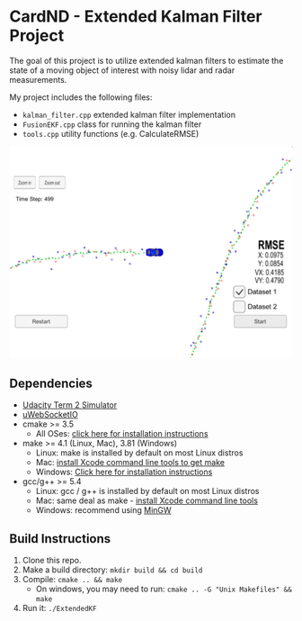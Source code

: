 # CardND - Extended Kalman Filter Project

The goal of this project is to utilize extended kalman filters to estimate the state of a moving 
object of interest with noisy lidar and radar measurements. 

[//]: # (Image References)
[img1]: ./data/ekf_project.png

My project includes the following files:

* ```kalman_filter.cpp``` extended kalman filter implementation
* ```FusionEKF.cpp``` class for running the kalman filter
* ```tools.cpp``` utility functions (e.g. CalculateRMSE)

![EKF Project][img1]

## Dependencies

* [Udacity Term 2 Simulator](https://github.com/udacity/self-driving-car-sim/releases)
* [uWebSocketIO](https://github.com/uWebSockets/uWebSockets)
* cmake >= 3.5
  * All OSes: [click here for installation instructions](https://cmake.org/install/)
* make >= 4.1 (Linux, Mac), 3.81 (Windows)
  * Linux: make is installed by default on most Linux distros
  * Mac: [install Xcode command line tools to get make](https://developer.apple.com/xcode/features/)
  * Windows: [Click here for installation instructions](http://gnuwin32.sourceforge.net/packages/make.htm)
* gcc/g++ >= 5.4
  * Linux: gcc / g++ is installed by default on most Linux distros
  * Mac: same deal as make - [install Xcode command line tools](https://developer.apple.com/xcode/features/)
  * Windows: recommend using [MinGW](http://www.mingw.org/)

## Build Instructions

1. Clone this repo.
2. Make a build directory: `mkdir build && cd build`
3. Compile: `cmake .. && make` 
   * On windows, you may need to run: `cmake .. -G "Unix Makefiles" && make`
4. Run it: `./ExtendedKF `

